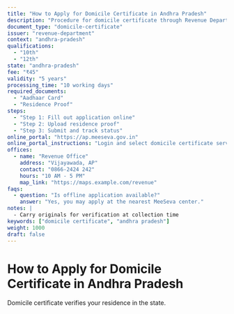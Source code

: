 ```yaml
---
title: "How to Apply for Domicile Certificate in Andhra Pradesh"
description: "Procedure for domicile certificate through Revenue Department"
document_type: "domicile-certificate"
issuer: "revenue-department"
context: "andhra-pradesh"
qualifications:
  - "10th"
  - "12th"
state: "andhra-pradesh"
fee: "₹45"
validity: "5 years"
processing_time: "10 working days"
required_documents:
  - "Aadhaar Card"
  - "Residence Proof"
steps:
  - "Step 1: Fill out application online"
  - "Step 2: Upload residence proof"
  - "Step 3: Submit and track status"
online_portal: "https://ap.meeseva.gov.in"
online_portal_instructions: "Login and select domicile certificate service"
offices:
  - name: "Revenue Office"
    address: "Vijayawada, AP"
    contact: "0866-2424 242"
    hours: "10 AM - 5 PM"
    map_link: "https://maps.example.com/revenue"
faqs:
  - question: "Is offline application available?"
    answer: "Yes, you may apply at the nearest MeeSeva center."
notes: |
  - Carry originals for verification at collection time
keywords: ["domicile certificate", "andhra pradesh"]
weight: 1000
draft: false
---
```


# How to Apply for Domicile Certificate in Andhra Pradesh

Domicile certificate verifies your residence in the state.

